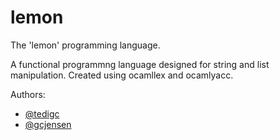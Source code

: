 # lemon
The 'lemon' programming language.

A functional programmng language designed for string and list manipulation. Created using ocamllex and ocamlyacc.

Authors:
* [@tedigc](https://github.com/tedigc) 
* [@gcjensen](https://github.com/gcjensen)

